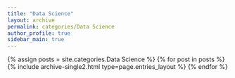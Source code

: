 ```yaml
---
title: "Data Science"
layout: archive
permalink: categories/Data Science
author_profile: true
sidebar_main: true
---
```



{% assign posts = site.categories.Data Science %}
{% for post in posts %} {% include archive-single2.html type=page.entries_layout %} {% endfor %}